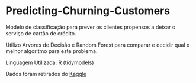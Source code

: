 # Predicting-Churning-Customers
Modelo de classificação para prever os clientes propensos a deixar o serviço de cartão de crédito.

Utilizo Arvores de Decisão e Random Forest para comparar e decidir qual o melhor algoritmo para este problema.

Linguagem Utilizada: R (tidymodels)


Dados foram retirados do [Kaggle]('https://www.kaggle.com/sakshigoyal7/credit-card-customers')
